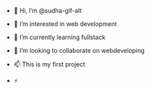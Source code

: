 - 👋 Hi, I’m @sudha-gif-alt
- 👀 I’m interested in web development
- 🌱 I’m currently learning fullstack
- 💞️ I’m looking to collaborate on webdeveloping
- 📫 This is my first project
  
- ⚡ 

<!---
sudha-gif-alt/sudha-gif-alt is a ✨ special ✨ repository because its `README.md` (this file) appears on your GitHub profile.
You can click the Preview link to take a look at your changes.
--->
